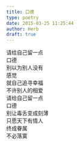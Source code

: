 ```yaml
---  
title: 口德  
type: poetry  
date: 2015-03-25 11:25:44  
author: Herb  
draft: true
---  
```

请给自己留一点  
口德  
别以为别人没有  
感觉  
就自己追寻幸福  
不许别人的相爱  
请给自己留一点  
口德  
别让毒舌变成刻薄  
只愿天下有情人  
终成眷属  
不必落寞